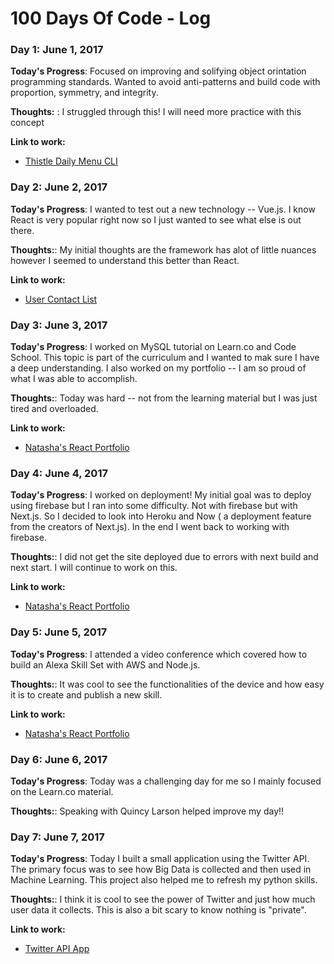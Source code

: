 # 100 Days Of Code - Log

### Day 1: June 1, 2017 

**Today's Progress**: Focused on improving and solifying object orintation programming standards. Wanted to avoid anti-patterns and build code with proportion, symmetry, and integrity.

**Thoughts:** : I struggled through this! I will need more practice with this concept

**Link to work:** 
* [Thistle Daily Menu CLI]("https://github.com/gURLmeetsCode/Day-01-100-Thistle_CLI_App.git")

### Day 2: June 2, 2017 

**Today's Progress**: I wanted to test out a new technology -- Vue.js. I know React is very popular right now so I just wanted to see what else is out there.

**Thoughts:**: My initial thoughts are the framework has alot of little nuances however I seemed to understand this better than React. 

**Link to work:** 
* [User Contact List]("https://github.com/gURLmeetsCode/Day-02-100-vuejs_spa.git")

### Day 3: June 3, 2017 

**Today's Progress**: I worked on MySQL tutorial on Learn.co and Code School. This topic is part of the curriculum and I wanted to mak sure I have a deep understanding. I also worked on my portfolio -- I am so proud of what I was able to accomplish. 

**Thoughts:**: Today was hard -- not from the learning material but I was just tired and overloaded. 

**Link to work:** 
* [Natasha's React Portfolio]("https://github.com/gURLmeetsCode/portfolio.git")

### Day 4: June 4, 2017 

**Today's Progress**: I worked on deployment! My initial goal was to deploy using firebase but I ran into some difficulty. Not with firebase but with Next.js. So I decided to look into Heroku and Now ( a deployment feature from the creators of Next.js). In the end I went back to working with firebase.

**Thoughts:**: I did not get the site deployed due to errors with next build and next start. I will continue to work on this. 

**Link to work:** 
* [Natasha's React Portfolio]("https://github.com/gURLmeetsCode/portfolio.git")

### Day 5: June 5, 2017 

**Today's Progress**: I attended a video conference which covered how to build an Alexa Skill Set with AWS and Node.js.

**Thoughts:**: It was cool to see the functionalities of the device and how easy it is to create and publish a new skill.

**Link to work:** 
* [Natasha's React Portfolio]("https://github.com/gURLmeetsCode/portfolio.git")

### Day 6: June 6, 2017 

**Today's Progress**: Today was a challenging day for me so I mainly focused on the Learn.co material.

**Thoughts:**: Speaking with Quincy Larson helped improve my day!!


### Day 7: June 7, 2017 

**Today's Progress**: Today I built a small application using the Twitter API. The primary focus was to see how Big Data is collected and then used in Machine Learning. This project also helped me to refresh my python skills. 

**Thoughts:**: I think it is cool to see the power of Twitter and just how much user data it collects. This is also a bit scary to know nothing is "private".

**Link to work:** 
* [Twitter API App]("https://github.com/gURLmeetsCode/07_twitter_api_tester.git")